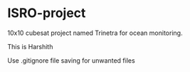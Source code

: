# ISRO-project
10x10 cubesat project named Trinetra for ocean monitoring.

This is Harshith

Use .gitignore file saving for unwanted files
